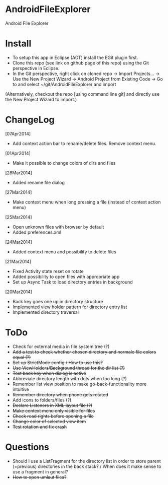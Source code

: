 AndroidFileExplorer
===================

Android File Explorer



Install
=======

* To setup this app in Eclipse (ADT) install the EGit plugin first.
* Clone this repo (see link on github page of this repo) using the Git perspective in Eclipse.
* In the Git perspective, right click on cloned repo -> Import Projects... -> Use the New Project Wizard -> Android Project from Existing Code -> Go to and select ~/git/AndroidFileExplorer and import

(Alternatively, checkout the repo [using command line git] and directly use the New Project Wizard to import.)

ChangeLog
=========

[07Apr2014]
* Add context action bar to rename/delete files. Remove context menu.

[01Apr2014]
* Make it possible to change colors of dirs and files

[28Mar2014]
* Added rename file dialog

[27Mar2014]
* Make context menu when long pressing a file (instead of context action menu)

[25Mar2014]
* Open unknown files with browser by default
* Added preferences.xml

[24Mar2014]
* Added context menu and possibility to delete files

[21Mar2014]
* Fixed Activity state reset on rotate
* Added possibility to open files with appropriate app
* Set up Async Task to load directory entries in background

[20Mar2014]
* Back key goes one up in directory structure
* Implemented view holder pattern for directory entry list
* Implemented directory traversal

ToDo
====

* Check for external media in file system tree (?)
* ~~Add a test to check whether chosen directory and normale file colors equal (?)~~
* ~~Set up StrictMode config / How to use this?~~
* ~~Use ViewHolders/Background thread for the dir list (?)~~
* ~~Test back key when dialog is active~~
* Abbreviate directory length with dots when too long (?)
* Remember list view position to make go-back-functionality more intuitive
* ~~Remember directory when phone gets rotated~~
* Add icons to folders/files (?)
* ~~Declare Listeners in XML layout file (?)~~
* ~~Make context menu only visible for files~~
* ~~Check read rights before opening a file~~
* ~~Change color of selected view item~~
* ~~Test rotation and fix crash~~

Questions
=========

* Should I use a ListFragment for the directory list in order to store parent (=previous) directories in the back stack? / When does it make sense to use a fragment in general?
* ~~How to open umlaut files?~~
